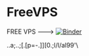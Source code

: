 # FreeVPS


FREE VPS --->                   [![Binder](https://mybinder.org/badge_logo.svg)](https://mybinder.org/v2/gh/ajiBal/Coding.git/HEAD)



..a;..;[.[p=-.]][0.;l/l/al99'\\
